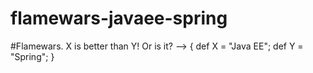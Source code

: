 # flamewars-javaee-spring
#Flamewars. X is better than Y! Or is it? --> { def X = "Java EE"; def Y = "Spring"; }
